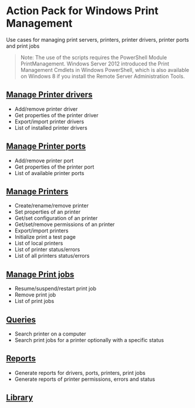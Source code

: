 # Action Pack for Windows Print Management 
Use cases for managing print servers, printers, printer drivers, printer ports and print jobs
> Note: The use of the scripts requires the PowerShell Module PrintManagement.
Windows Server 2012 introduced the Print Management Cmdlets in Windows PowerShell, which is also available on Windows 8 if you install the Remote Server Administration Tools.

## [Manage Printer drivers](./Drivers)

+ Add/remove printer driver
+ Get properties of the printer driver 
+ Export/import printer drivers
+ List of installed printer drivers

## [Manage Printer ports](./Ports)

+ Add/remove printer port
+ Get properties of the printer port 
+ List of available printer ports

## [Manage Printers](./Printers)

+ Create/rename/remove printer
+ Set properties of an printer
+ Get/set configuration of an printer
+ Get/set/remove permissions of an printer
+ Export/import printers
+ Initialize print a test page
+ List of local printers
+ List of printer status/errors
+ List of all printers status/errors

## [Manage Print jobs](./Jobs)

+ Resume/suspend/restart print job
+ Remove print job
+ List of print jobs

## [Queries](./_QUERY_)

+ Search printer on a computer
+ Search print jobs for a printer optionally with a specific status

## [Reports](./_REPORTS_)
+ Generate reports for drivers, ports, printers, print jobs
+ Generate reports of printer permissions, errors and status

## [Library](./_LIB_)